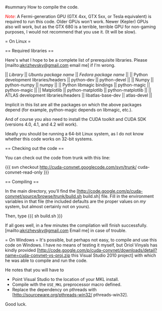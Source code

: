 #summary How to compile the code.

<font color="red">*Note*:</font> A Fermi-generation GPU (GTX 4xx, GTX 5xx, or Tesla equivalent) is required to run this code. Older GPUs won't work. Newer (Kepler) GPUs also will work, but as the GTX 680 is a terrible, terrible GPU for non-gaming purposes, I would not recommend that you use it. (It will be slow).

= On Linux =

== Required libraries ==

Here's what I hope to be a complete list of prerequisite libraries. Please [mailto:akrizhevsky@gmail.com email me] if I'm wrong.

|| *Library* || *Ubuntu package name* || *Fedora package name* ||
|| Python development libraries/headers || python-dev || python-devel ||
|| Numpy || python-numpy || numpy ||
|| Python libmagic bindings || python-magic || python-magic ||
|| Matplotlib || python-matplotlib || python-matplotlib ||
|| ATLAS development libraries/headers || libatlas-base-dev || atlas-devel ||

Implicit in this list are all the packages on which the above packages depend (for example, python-magic depends on libmagic, etc.).

And of course you also need to install the CUDA toolkit and CUDA SDK (versions 4.0, 4.1, and 4.2 will work).

Ideally you should be running a 64-bit Linux system, as I do not know whether this code works on 32-bit systems.

== Checking out the code ==

You can check out the code from trunk with this line:

{{{
svn checkout http://cuda-convnet.googlecode.com/svn/trunk/ cuda-convnet-read-only
}}}

== Compiling ==

In the main directory, you'll find the [http://code.google.com/p/cuda-convnet/source/browse/trunk/build.sh build.sh] file. Fill in the environment variables in that file (the included defaults are the proper values on _my_ system, but almost certainly not on yours).

Then, type
{{{
sh build.sh
}}}

If all goes well, in a few minutes the compilation will finish successfully. [mailto:akrizhevsky@gmail.com Email me] in case of trouble.

= On Windows =
It's possible, but perhaps not easy, to compile and use this code on Windows. I have no means of testing it myself, but Oriol Vinyals has kindly provided [http://code.google.com/p/cuda-convnet/downloads/detail?name=cuda-convnet-vs-proj.zip this Visual Studio 2010 project] with which he was able to compile and run the code.

He notes that you will have to
  * Point Visual Studio to the location of your MKL install.
  * Compile with the `USE_MKL` preprocessor macro defined.
  * Replace the dependency on pthreads with [http://sourceware.org/pthreads-win32/ pthreads-win32].

Good luck.